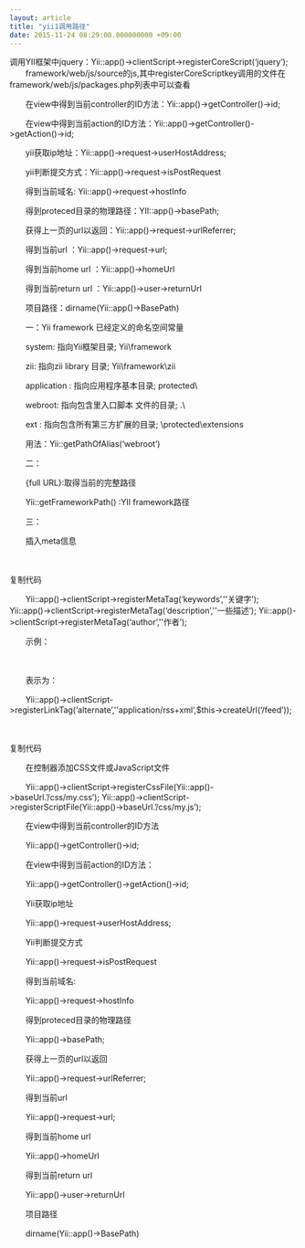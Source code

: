 ```yaml
---
layout: article
title: "yii1调用路径"
date: 2015-11-24 08:29:00.000000000 +09:00
---
```


调用YII框架中jquery：Yii::app()->clientScript->registerCoreScript(‘jquery’);
　　framework/web/js/source的js,其中registerCoreScriptkey调用的文件在framework/web/js/packages.php列表中可以查看

　　在view中得到当前controller的ID方法：Yii::app()->getController()->id;

　　在view中得到当前action的ID方法：Yii::app()->getController()->getAction()->id;

　　yii获取ip地址：Yii::app()->request->userHostAddress;

　　yii判断提交方式：Yii::app()->request->isPostRequest

　　得到当前域名: Yii::app()->request->hostInfo

　　得到proteced目录的物理路径：YII::app()->basePath;

　　获得上一页的url以返回：Yii::app()->request->urlReferrer;

　　得到当前url ：Yii::app()->request->url;

　　得到当前home url ：Yii::app()->homeUrl

　　得到当前return url ：Yii::app()->user->returnUrl

　　项目路径：dirname(Yii::app()->BasePath)

　　一：Yii framework 已经定义的命名空间常量

　　system: 指向Yii框架目录; Yii\\framework

　　zii: 指向zii library 目录; Yii\\framework\\zii

　　application : 指向应用程序基本目录; protected\\

　　webroot: 指向包含里入口脚本 文件的目录; .\\

　　ext : 指向包含所有第三方扩展的目录; \\protected\\extensions

　　用法：Yii::getPathOfAlias(‘webroot’)

　　二：

　　{full URL}:取得当前的完整路径

　　Yii::getFrameworkPath() :YII framework路径

　　三：

　　插入meta信息

　　

复制代码


　　Yii::app()->clientScript->registerMetaTag(‘keywords’,''关键字’); Yii::app()->clientScript->registerMetaTag(‘description’,''一些描述’); Yii::app()->clientScript->registerMetaTag(‘author’,''作者’);

　　示例：

　　

　　表示为：

　　Yii::app()->clientScript->registerLinkTag(‘alternate’,''application/rss+xml’,$this->createUrl(‘/feed’));

　　

复制代码


　　在控制器添加CSS文件或JavaScript文件

　　Yii::app()->clientScript->registerCssFile(Yii::app()->baseUrl.’/css/my.css’); Yii::app()->clientScript->registerScriptFile(Yii::app()->baseUrl.’/css/my.js’);

　　在view中得到当前controller的ID方法

　　Yii::app()->getController()->id;

　　在view中得到当前action的ID方法：

　　Yii::app()->getController()->getAction()->id;

　　Yii获取ip地址

　　Yii::app()->request->userHostAddress;

　　Yii判断提交方式

　　Yii::app()->request->isPostRequest

　　得到当前域名:

　　Yii::app()->request->hostInfo

　　得到proteced目录的物理路径

　　Yii::app()->basePath;

　　获得上一页的url以返回

　　Yii::app()->request->urlReferrer;

　　得到当前url

　　Yii::app()->request->url;

　　得到当前home url

　　Yii::app()->homeUrl

　　得到当前return url

　　Yii::app()->user->returnUrl

　　项目路径

　　dirname(Yii::app()->BasePath)
